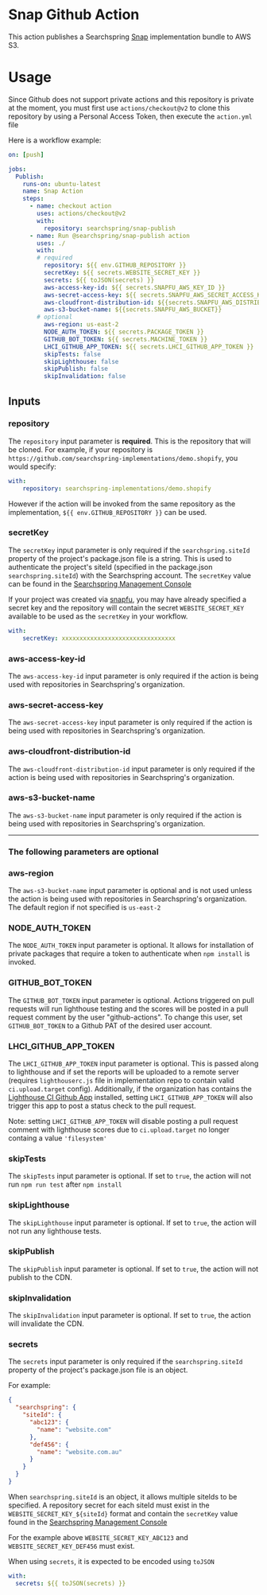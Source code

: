 # Snap Github Action

This action publishes a Searchspring [Snap](https://github.com/searchspring/snap) implementation bundle to AWS S3.

# Usage

Since Github does not support private actions and this repository is private at the moment, you must first use `actions/checkout@v2` to clone this repository by using a Personal Access Token, then execute the `action.yml` file

Here is a workflow example:

```yaml
on: [push]

jobs:
  Publish:
    runs-on: ubuntu-latest
    name: Snap Action
    steps:
      - name: checkout action
        uses: actions/checkout@v2
        with:
          repository: searchspring/snap-publish
      - name: Run @searchspring/snap-publish action
        uses: ./
        with:
        # required
          repository: ${{ env.GITHUB_REPOSITORY }}
          secretKey: ${{ secrets.WEBSITE_SECRET_KEY }}
          secrets: ${{ toJSON(secrets) }}
          aws-access-key-id: ${{ secrets.SNAPFU_AWS_KEY_ID }}
          aws-secret-access-key: ${{ secrets.SNAPFU_AWS_SECRET_ACCESS_KEY }}
          aws-cloudfront-distribution-id: ${{secrets.SNAPFU_AWS_DISTRIBUTION_ID}}
          aws-s3-bucket-name: ${{secrets.SNAPFU_AWS_BUCKET}}
        # optional
          aws-region: us-east-2
          NODE_AUTH_TOKEN: ${{ secrets.PACKAGE_TOKEN }}
          GITHUB_BOT_TOKEN: ${{ secrets.MACHINE_TOKEN }}
          LHCI_GITHUB_APP_TOKEN: ${{ secrets.LHCI_GITHUB_APP_TOKEN }}
          skipTests: false
          skipLighthouse: false
          skipPublish: false
          skipInvalidation: false
```

## Inputs

### repository
The `repository` input parameter is **required**. This is the repository that will be cloned. For example, if your repository is `https://github.com/searchspring-implementations/demo.shopify`, you would specify: 

```yaml
with:
    repository: searchspring-implementations/demo.shopify
```

However if the action will be invoked from the same repository as the implementation, `${{ env.GITHUB_REPOSITORY }}` can be used. 

### secretKey
The `secretKey` input parameter is only required if the `searchspring.siteId` property of the project's package.json file is a string. This is used to authenticate the project's siteId (specified in the package.json `searchspring.siteId`) with the Searchspring account. The `secretKey` value can be found in the [Searchspring Management Console](https://manage.searchspring.net/)

If your project was created via [snapfu](https://github.com/searchspring/snapfu), you may have already specified a secret key and the repository will contain the secret `WEBSITE_SECRET_KEY` available to be used as the `secretKey` in your workflow.

```yaml
with:
    secretKey: xxxxxxxxxxxxxxxxxxxxxxxxxxxxxxxx
```

### aws-access-key-id
The `aws-access-key-id` input parameter is only required if the action is being used with repositories in Searchspring's organization.

### aws-secret-access-key
The `aws-secret-access-key` input parameter is only required if the action is being used with repositories in Searchspring's organization.

### aws-cloudfront-distribution-id
The `aws-cloudfront-distribution-id` input parameter is only required if the action is being used with repositories in Searchspring's organization.

### aws-s3-bucket-name
The `aws-s3-bucket-name` input parameter is only required if the action is being used with repositories in Searchspring's organization.

---

### The following parameters are **optional**

### aws-region
The `aws-s3-bucket-name` input parameter is optional and is not used unless the action is being used with repositories in Searchspring's organization. The default region if not specified is `us-east-2`

### NODE_AUTH_TOKEN
The `NODE_AUTH_TOKEN` input parameter is optional. It allows for installation of private packages that require a token to authenticate when `npm install` is invoked. 

### GITHUB_BOT_TOKEN
The `GITHUB_BOT_TOKEN` input parameter is optional. Actions triggered on pull requests will run lighthouse testing and the scores will be posted in a pull request comment by the user "github-actions". To change this user, set `GITHUB_BOT_TOKEN` to a Github PAT of the desired user account.

### LHCI_GITHUB_APP_TOKEN
The `LHCI_GITHUB_APP_TOKEN` input parameter is optional. This is passed along to lighthouse and if set the reports will be uploaded to a remote server (requires `lighthouserc.js` file in implementation repo to contain valid `ci.upload.target` config). Additionally, if the organization has contains the [Lighthouse CI Github App](https://github.com/apps/lighthouse-ci) installed, setting `LHCI_GITHUB_APP_TOKEN` will also trigger this app to post a status check to the pull request. 

Note: setting `LHCI_GITHUB_APP_TOKEN` will disable posting a pull request comment with lighthouse scores due to `ci.upload.target` no longer containg a value `'filesystem'`

### skipTests
The `skipTests` input parameter is optional. If set to `true`, the action will not run `npm run test` after `npm install`

### skipLighthouse
The `skipLighthouse` input parameter is optional. If set to `true`, the action will not run any lighthouse tests.

### skipPublish
The `skipPublish` input parameter is optional. If set to `true`, the action will not publish to the CDN.

### skipInvalidation
The `skipInvalidation` input parameter is optional. If set to `true`, the action will invalidate the CDN.

### secrets
The `secrets` input parameter is only required if the `searchspring.siteId` property of the project's package.json file is an object.

For example: 
```json
{
  "searchspring": {
    "siteId": {
      "abc123": {
        "name": "website.com"
      },
      "def456": {
        "name": "website.com.au"
      }
    }
  }
}
```

When `searchspring.siteId` is an object, it allows multiple siteIds to be specified. A repository secret for each siteId must exist in the `WEBSITE_SECRET_KEY_${siteId}` format and contain the `secretKey` value found in the [Searchspring Management Console](https://manage.searchspring.net/)

For the example above `WEBSITE_SECRET_KEY_ABC123` and `WEBSITE_SECRET_KEY_DEF456` must exist. 

When using `secrets`, it is expected to be encoded using `toJSON`

```yml
with:
  secrets: ${{ toJSON(secrets) }}
```
